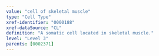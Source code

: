 ```yaml
---
value: "cell of skeletal muscle"
type: "Cell Type"
xref-identifier: "0000188"
xref-dataSource: "CL"
definition: "A somatic cell located in skeletal muscle."
level: "Level 3"
parents: [0002371]
---
```

